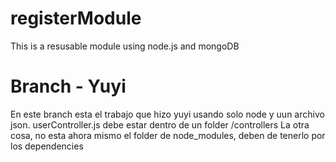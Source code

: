 # registerModule

This is a resusable module using node.js and mongoDB


# Branch - Yuyi
En este branch esta el trabajo que hizo yuyi usando solo node y uun archivo json. userController.js debe estar dentro de un folder /controllers
La otra cosa, no esta ahora mismo el folder de node_modules, deben de tenerlo por los dependencies
